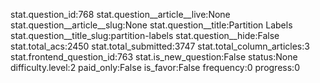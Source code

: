 stat.question_id:768
stat.question__article__live:None
stat.question__article__slug:None
stat.question__title:Partition Labels
stat.question__title_slug:partition-labels
stat.question__hide:False
stat.total_acs:2450
stat.total_submitted:3747
stat.total_column_articles:3
stat.frontend_question_id:763
stat.is_new_question:False
status:None
difficulty.level:2
paid_only:False
is_favor:False
frequency:0
progress:0
